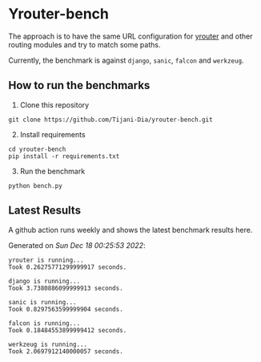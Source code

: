 # Yrouter-bench

The approach is to have the same URL configuration for [yrouter](https://github.com/Tijani-Dia/yrouter) and other routing modules and try to match some paths.

Currently, the benchmark is against `django`, `sanic`, `falcon` and `werkzeug`.

## How to run the benchmarks

1. Clone this repository

```shell
git clone https://github.com/Tijani-Dia/yrouter-bench.git
```

2. Install requirements

```shell
cd yrouter-bench
pip install -r requirements.txt
```

3. Run the benchmark

```shell
python bench.py
```

## Latest Results

A github action runs weekly and shows the latest benchmark results here.

Generated on *Sun Dec 18 00:25:53 2022*:

```shell
yrouter is running...
Took 0.26275771299999917 seconds.

django is running...
Took 3.7380886099999913 seconds.

sanic is running...
Took 0.8297563599999904 seconds.

falcon is running...
Took 0.18484553899999412 seconds.

werkzeug is running...
Took 2.0697912140000057 seconds.

```